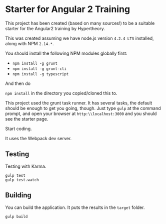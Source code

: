 # Starter for Angular 2 Training

This project has been created (based on many sources!) to be a suitable starter for the Angular2 training by Hypertheory.

This was created assuming we have node.js version `4.2.4 LTS` installed, along with NPM `2.14.*`.

You should install the following NPM modules globally first:

- `npm install -g grunt`
- `npm install -g grunt-cli`
- `npm install -g typescript`

And then do
 
 `npm install` in the directory you copied/cloned this to.
 
 This project used the grunt task runner. It has several tasks, the default should be enough to get you going,
 though. Just type `gulp` at the command prompt, and open your browser at `http:\\localhost:3000` and you should see the starter page. 
 
 Start coding.
 
 It uses the Webpack dev server.
 
 ## Testing
 
 Testing with Karma.
    
    gulp test
    gulp test.watch
    
## Building

You can build the application. It puts the results in the `target` folder.

    gulp build
    
 
 
 